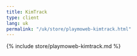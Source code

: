 ```yaml
---
title: KimTrack
type: client
lang: uk
permalink: "/uk/store/playmoweb-kimtrack.html"
---
```


{% include store/playmoweb-kimtrack.md %}

